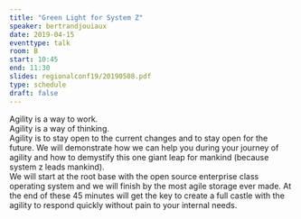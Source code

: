 ```yaml
---
title: "Green Light for System Z"
speaker: bertrandjouiaux
date: 2019-04-15
eventtype: talk
room: B
start: 10:45
end: 11:30
slides: regionalconf19/20190508.pdf
type: schedule
draft: false
---
```



Agility is a way to work.  
Agility is a way of thinking.   
Agility is to stay open to the current changes and to stay open for the future. 
We will demonstrate how we can help you during your journey of agility and
how to demystify this one giant leap for mankind (because system z leads mankind).  
We will start at the root base with the open source enterprise class operating system and
we will finish by the most agile storage ever made. 
At the end of these 45 minutes will get the key to create a full castle with the agility to respond quickly without pain to your internal needs.  

